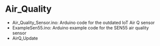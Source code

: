# Air_Quality
- Air_Quality_Sensor.ino: Arduino code for the outdated IoT Air Q sensor
- ExampleSen55.ino: Arduino example code for the SEN55 air quality sensor
- AirQ_Update
